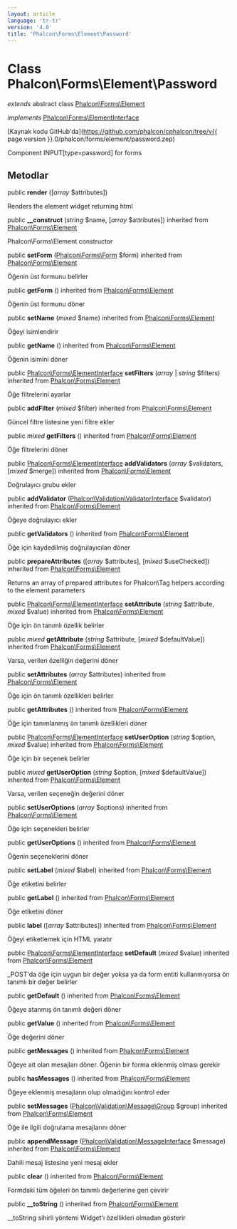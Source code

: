 ```yaml
---
layout: article
language: 'tr-tr'
version: '4.0'
title: 'Phalcon\Forms\Element\Password'
---
```

# Class **Phalcon\Forms\Element\Password**

*extends* abstract class [Phalcon\Forms\Element](Phalcon_Forms_Element)

*implements* [Phalcon\Forms\ElementInterface](Phalcon_Forms_ElementInterface)

[Kaynak kodu GitHub'da](https://github.com/phalcon/cphalcon/tree/v{{ page.version }}.0/phalcon/forms/element/password.zep)

Component INPUT[type=password] for forms

## Metodlar

public **render** ([*array* $attributes])

Renders the element widget returning html

public **__construct** (*string* $name, [*array* $attributes]) inherited from [Phalcon\Forms\Element](Phalcon_Forms_Element)

Phalcon\Forms\Element constructor

public **setForm** ([Phalcon\Forms\Form](Phalcon_Forms_Form) $form) inherited from [Phalcon\Forms\Element](Phalcon_Forms_Element)

Öğenin üst formunu belirler

public **getForm** () inherited from [Phalcon\Forms\Element](Phalcon_Forms_Element)

Öğenin üst formunu döner

public **setName** (*mixed* $name) inherited from [Phalcon\Forms\Element](Phalcon_Forms_Element)

Öğeyi isimlendirir

public **getName** () inherited from [Phalcon\Forms\Element](Phalcon_Forms_Element)

Öğenin isimini döner

public [Phalcon\Forms\ElementInterface](Phalcon_Forms_ElementInterface) **setFilters** (*array* | *string* $filters) inherited from [Phalcon\Forms\Element](Phalcon_Forms_Element)

Öğe filtrelerini ayarlar

public **addFilter** (*mixed* $filter) inherited from [Phalcon\Forms\Element](Phalcon_Forms_Element)

Güncel filtre listesine yeni filtre ekler

public *mixed* **getFilters** () inherited from [Phalcon\Forms\Element](Phalcon_Forms_Element)

Öğe filtrelerini döner

public [Phalcon\Forms\ElementInterface](Phalcon_Forms_ElementInterface) **addValidators** (*array* $validators, [*mixed* $merge]) inherited from [Phalcon\Forms\Element](Phalcon_Forms_Element)

Doğrulayıcı grubu ekler

public **addValidator** ([Phalcon\Validation\ValidatorInterface](Phalcon_Validation_ValidatorInterface) $validator) inherited from [Phalcon\Forms\Element](Phalcon_Forms_Element)

Öğeye doğrulayıcı ekler

public **getValidators** () inherited from [Phalcon\Forms\Element](Phalcon_Forms_Element)

Öğe için kaydedilmiş doğrulayıcıları döner

public **prepareAttributes** ([*array* $attributes], [*mixed* $useChecked]) inherited from [Phalcon\Forms\Element](Phalcon_Forms_Element)

Returns an array of prepared attributes for Phalcon\Tag helpers according to the element parameters

public [Phalcon\Forms\ElementInterface](Phalcon_Forms_ElementInterface) **setAttribute** (*string* $attribute, *mixed* $value) inherited from [Phalcon\Forms\Element](Phalcon_Forms_Element)

Öğe için ön tanımlı özellik belirler

public *mixed* **getAttribute** (*string* $attribute, [*mixed* $defaultValue]) inherited from [Phalcon\Forms\Element](Phalcon_Forms_Element)

Varsa, verilen özelliğin değerini döner

public **setAttributes** (*array* $attributes) inherited from [Phalcon\Forms\Element](Phalcon_Forms_Element)

Öğe için ön tanımlı özellikleri belirler

public **getAttributes** () inherited from [Phalcon\Forms\Element](Phalcon_Forms_Element)

Öğe için tanımlanmış ön tanımlı özellikleri döner

public [Phalcon\Forms\ElementInterface](Phalcon_Forms_ElementInterface) **setUserOption** (*string* $option, *mixed* $value) inherited from [Phalcon\Forms\Element](Phalcon_Forms_Element)

Öğe için bir seçenek belirler

public *mixed* **getUserOption** (*string* $option, [*mixed* $defaultValue]) inherited from [Phalcon\Forms\Element](Phalcon_Forms_Element)

Varsa, verilen seçeneğin değerini döner

public **setUserOptions** (*array* $options) inherited from [Phalcon\Forms\Element](Phalcon_Forms_Element)

Öğe için seçenekleri belirler

public **getUserOptions** () inherited from [Phalcon\Forms\Element](Phalcon_Forms_Element)

Öğenin seçeneklerini döner

public **setLabel** (*mixed* $label) inherited from [Phalcon\Forms\Element](Phalcon_Forms_Element)

Öğe etiketini belirler

public **getLabel** () inherited from [Phalcon\Forms\Element](Phalcon_Forms_Element)

Öğe etiketini döner

public **label** ([*array* $attributes]) inherited from [Phalcon\Forms\Element](Phalcon_Forms_Element)

Öğeyi etiketlemek için HTML yaratır

public [Phalcon\Forms\ElementInterface](Phalcon_Forms_ElementInterface) **setDefault** (*mixed* $value) inherited from [Phalcon\Forms\Element](Phalcon_Forms_Element)

_POST'da öğe için uygun bir değer yoksa ya da form entiti kullanmıyorsa ön tanımlı bir değer belirler

public **getDefault** () inherited from [Phalcon\Forms\Element](Phalcon_Forms_Element)

Öğeye atanmış ön tanımlı değeri döner

public **getValue** () inherited from [Phalcon\Forms\Element](Phalcon_Forms_Element)

Öğe değerini döner

public **getMessages** () inherited from [Phalcon\Forms\Element](Phalcon_Forms_Element)

Öğeye ait olan mesajları döner. Öğenin bir forma eklenmiş olması gerekir

public **hasMessages** () inherited from [Phalcon\Forms\Element](Phalcon_Forms_Element)

Öğeye eklenmiş mesajların olup olmadığını kontrol eder

public **setMessages** ([Phalcon\Validation\Message\Group](Phalcon_Validation_Message_Group) $group) inherited from [Phalcon\Forms\Element](Phalcon_Forms_Element)

Öğe ile ilgili doğrulama mesajlarını döner

public **appendMessage** ([Phalcon\Validation\MessageInterface](Phalcon_Validation_MessageInterface) $message) inherited from [Phalcon\Forms\Element](Phalcon_Forms_Element)

Dahili mesaj listesine yeni mesaj ekler

public **clear** () inherited from [Phalcon\Forms\Element](Phalcon_Forms_Element)

Formdaki tüm öğeleri ön tanımlı değerlerine geri çevirir

public **__toString** () inherited from [Phalcon\Forms\Element](Phalcon_Forms_Element)

__toString sihirli yöntemi Widget'ı özellikleri olmadan gösterir